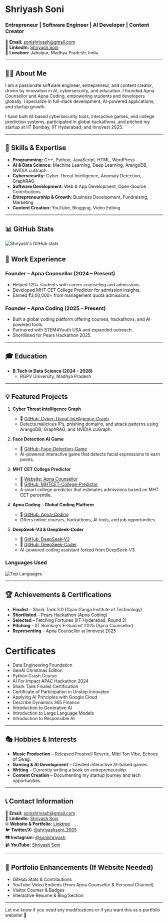 # Shriyash Soni

### Entrepreneur | Software Engineer | AI Developer | Content Creator

📩 **Email:** [sonishriyash@gmail.com](mailto:sonishriyash@gmail.com)  
🔗 **LinkedIn:** [Shriyash Soni](https://www.linkedin.com/in/shriyash-soni)  
📍 **Location:** Jabalpur, Madhya Pradesh, India

---

## 👨‍💻 About Me

I am a passionate software engineer, entrepreneur, and content creator, driven by innovation in AI, cybersecurity, and education. I founded Apna Counsellor and Apna Coding, empowering students and developers globally. I specialize in full-stack development, AI-powered applications, and startup growth.

I have built AI-based cybersecurity tools, interactive games, and college prediction systems, participated in global hackathons, and pitched my startup at IIT Bombay, IIT Hyderabad, and Innovest 2025.

---

## 🚀 Skills & Expertise

- **Programming:** C++, Python, JavaScript, HTML, WordPress
- **AI & Data Science:** Machine Learning, Deep Learning, ArangoDB, NVIDIA cuGraph
- **Cybersecurity:** Cyber Threat Intelligence, Anomaly Detection, GraphRAG
- **Software Development:** Web & App Development, Open-Source Contributions
- **Entrepreneurship & Growth:** Business Development, Fundraising, Marketing
- **Content Creation:** YouTube, Blogging, Video Editing

---
## 📊 GitHub Stats

![Shriyash's GitHub stats](https://github-readme-stats.vercel.app/api?username=shriyashsoni&show_icons=true&theme=radical)


## 💼 Work Experience

### Founder – Apna Counsellor (2024 – Present)
- Helped 120+ students with career counseling and admissions.
- Developed MHT CET College Predictor for admission insights.
- Earned ₹3,00,000+ from management quota admissions.

### Founder – Apna Coding (2025 – Present)
- Built a global coding platform offering courses, hackathons, and AI-powered tools.
- Partnered with STEM4Youth USA and expanded outreach.
- Shortlisted for Pears Hackathon 2025.

---

## 🎓 Education

- **B.Tech in Data Science (2024 – 2028)**
  - RGPV University, Madhya Pradesh

---

## 💡 Featured Projects

1. **Cyber Threat Intelligence Graph**
   - 🔗 [GitHub: Cyber-Threat-Intelligence-Graph](https://github.com/shriyashsoni/Cyber-Threat-Intelligence-Graph)
   - Detects malicious IPs, phishing domains, and attack patterns using ArangoDB, GraphRAG, and NVIDIA cuGraph.

2. **Face Detection AI Game**
   - 🔗 [GitHub: Face-Detection-Game](https://github.com/shriyashsoni/Face-Detection-Game)
   - AI-powered interactive game that detects facial expressions to earn points.

3. **MHT CET College Predictor**
   - 🔗 [Website: Apna Counsellor](https://apnacounsellor.com)
   - 🔗 [GitHub: MHTCET-College-Predictor](https://github.com/shriyashsoni/MHTCET-College-Predictor)
   - A smart college predictor that estimates admissions based on MHT CET percentile.

4. **Apna Coding – Global Coding Platform**
   - 🔗 [GitHub: Apna-Coding](https://github.com/shriyashsoni/Apna-Coding)
   - Offers online courses, hackathons, AI tools, and job opportunities.

5. **DeepSeek-V3 & DeepSeek-Coder**
   - 🔗 [GitHub: DeepSeek-V3](https://github.com/shriyashsoni/DeepSeek-V3)
   - 🔗 [GitHub: DeepSeek-Coder](https://github.com/shriyashsoni/DeepSeek-Coder)
   - AI-powered coding assistant forked from DeepSeek-V3.
  

### Languages Used

![Top Languages](https://github-readme-stats.vercel.app/api/top-langs/?username=shriyashsoni&layout=compact&theme=radical)


---

## 🏆 Achievements & Certifications

- **Finalist** – Shark Tank 3.0 (Gyan Ganga Institute of Technology)
- **Shortlisted** – Pears Hackathon (Apna Coding)
- **Selected** – Fetching Fortunes (IIT Hyderabad, Round 2)
- **Pitching** – IIT Bombay’s E-Summit 2025 (Apna Counsellor)
- **Representing** – Apna Counsellor at Innovest 2025

# Certificates

- Data Engineering Foundation
- GenAl Christmas Edition
- Python Crash Course
- AI For Impact APAC Hackathon 2024
- Shark Tank Finalist Certification
- Certificate of Participation in Unstop Innovatex
- Applying AI Principles with Google Cloud
- Describe Dynamics 365 Finance
- Introduction to Generative AI
- Introduction to Large Language Models
- Introduction to Responsible AI

---

## 🎭 Hobbies & Interests

- **Music Production** – Released Frostveil Reverie, Mitti Ton Vibe, Echoes of Swag.
- **Gaming & AI Development** – Created interactive AI-based games.
- **Writing** – Currently writing a book on entrepreneurship.
- **Content Creation** – Documenting my startup journey and tech opportunities.

---

## 📞 Contact Information

📩 **Email:** [sonishriyash@gmail.com](mailto:sonishriyash@gmail.com)  
📌 **LinkedIn:** [Shriyash Soni](https://www.linkedin.com/in/shriyash-soni)  
🌐 **Website & Portfolio:** [Linktree](https://linktr.ee/Shriyash_soni)  
🐦 **Twitter/X:** [@shriyashsoni_2005](https://twitter.com/shriyashsoni_2005)  
📷 **Instagram:** [@sonishriyash](https://instagram.com/sonishriyash)  
📹 **YouTube:** [Shriyash Soni](https://youtube.com/channel/SHRIYASHSONI_2005)

---

## 🌟 Portfolio Enhancements (If Website Needed)

- GitHub Stats & Contributions
- YouTube Video Embeds (From Apna Counsellor & Personal Channel)
- Visitor Counter & Badges
- Interactive Resume & Blog Section

---

Let me know if you need any modifications or if you want this as a portfolio website! 🚀
